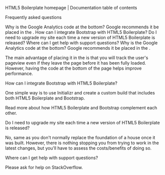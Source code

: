 HTML5 Boilerplate homepage | Documentation table of contents

Frequently asked questions

Why is the Google Analytics code at the bottom? Google recommends it be placed in the <head>.
How can I integrate Bootstrap with HTML5 Boilerplate?
Do I need to upgrade my site each time a new version of HTML5 Boilerplate is released?
Where can I get help with support questions?
Why is the Google Analytics code at the bottom? Google recommends it be placed in the <head>.

The main advantage of placing it in the <head> is that you will track the user's pageview even if they leave the page before it has been fully loaded. However, having the code at the bottom of the page helps improve performance.

How can I integrate Bootstrap with HTML5 Boilerplate?

One simple way is to use Initializr and create a custom build that includes both HTML5 Boilerplate and Bootstrap.

Read more about how HTML5 Boilerplate and Bootstrap complement each other.

Do I need to upgrade my site each time a new version of HTML5 Boilerplate is released?

No, same as you don't normally replace the foundation of a house once it was built. However, there is nothing stopping you from trying to work in the latest changes, but you'll have to assess the costs/benefits of doing so.

Where can I get help with support questions?

Please ask for help on StackOverflow.
